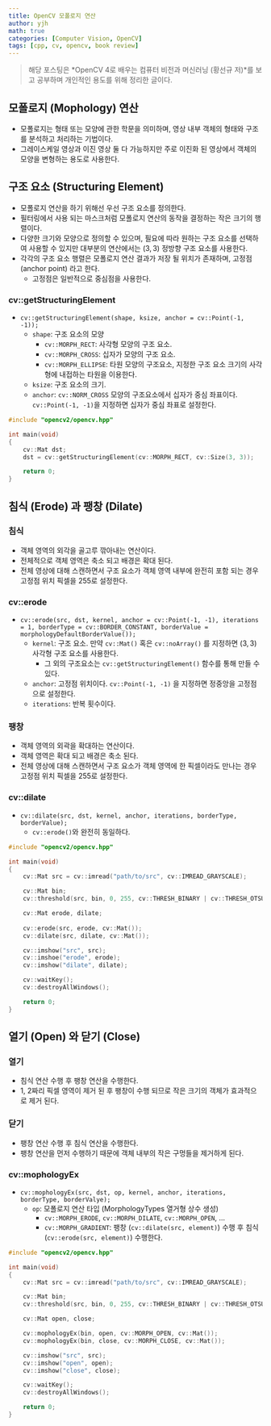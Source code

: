 ```yaml
---
title: OpenCV 모폴로지 연산
author: yjh
math: true
categories: [Computer Vision, OpenCV]
tags: [cpp, cv, opencv, book review]
---
```


> 해당 포스팅은 *OpenCV 4로 배우는 컴퓨터 비전과 머신러닝 (황선규 저)*를 보고 공부하며 개인적인 용도를 위해 정리한 글이다.

## 모폴로지 (Mophology) 연산

- 모폴로지는 형태 또는 모양에 관한 학문을 의미하며, 영상 내부 객체의 형태와 구조를 분석하고 처리하는 기법이다.
- 그레이스케일 영상과 이진 영상 둘 다 가능하지만 주로 이진화 된 영상에서 객체의 모양을 변형하는 용도로 사용한다.

## 구조 요소 (Structuring Element)

- 모폴로지 연산을 하기 위해선 우선 구조 요소를 정의한다.
- 필터링에서 사용 되는 마스크처럼 모폴로지 연산의 동작을 결정하는 작은 크기의 행렬이다.
- 다양한 크기와 모양으로 정의할 수 있으며, 필요에 따라 원하는 구조 요소를 선택하여 사용할 수 있지만 대부분의 연산에서는 $(3, 3)$ 정방향 구조 요소를 사용한다.
- 각각의 구조 요소 행렬은 모폴로지 연산 결과가 저장 될 위치가 존재하며, 고정점 (anchor point) 라고 한다.
  - 고정점은 일반적으로 중심점을 사용한다.

### cv::getStructuringElement

- `cv::getStructuringElement(shape, ksize, anchor = cv::Point(-1, -1));`
  - `shape`: 구조 요소의 모양
    - `cv::MORPH_RECT`: 사각형 모양의 구조 요소.
    - `cv::MORPH_CROSS`: 십자가 모양의 구조 요소.
    - `cv::MORPH_ELLIPSE`: 타원 모양의 구조요소, 지정한 구조 요소 크기의 사각형에 내접하는 타원을 이용한다.
  - `ksize`: 구조 요소의 크기.
  - `anchor`: `cv::NORM_CROSS` 모양의 구조요소에서 십자가 중심 좌표이다. `cv::Point(-1, -1)`을 지정하면 십자가 중심 좌표로 설정한다.

```cpp
#include "opencv2/opencv.hpp"

int main(void)
{
    cv::Mat dst;
    dst = cv::getStructuringElement(cv::MORPH_RECT, cv::Size(3, 3));

    return 0;
}
```

## 침식 (Erode) 과 팽창 (Dilate)

### 침식

- 객체 영역의 외각을 골고루 깎아내는 연산이다.
- 전체적으로 객체 영역은 축소 되고 배경은 확대 된다.
- 전체 영상에 대해 스캔하면서 구조 요소가 객체 영역 내부에 완전히 포함 되는 경우 고정점 위치 픽셀을 $255$로 설정한다.

### cv::erode

- `cv::erode(src, dst, kernel, anchor = cv::Point(-1, -1), iterations = 1, borderType = cv::BORDER_CONSTANT, borderValue = morphologyDefaultBorderValue());`
  - `kernel`: 구조 요소. 만약 `cv::Mat()` 혹은 `cv::noArray()` 를 지정하면 $(3, 3)$ 사각형 구조 요소를 사용한다.
    - 그 외의 구조요소는 `cv::getStructuringElement()` 함수를 통해 만들 수 있다.
  - `anchor`: 고정점 위치이다. `cv::Point(-1, -1)` 을 지정하면 정중앙을 고정점으로 설정한다.
  - `iterations`: 반복 횟수이다.

### 팽창

- 객체 영역의 외곽을 확대하는 연산이다.
- 객체 영역은 확대 되고 배경은 축소 된다.
- 전체 영상에 대해 스캔하면서 구조 요소가 객체 영역에 한 픽셀이라도 만나는 경우 고정점 위치 픽셀을 $255$로 설정한다.

### cv::dilate

- `cv::dilate(src, dst, kernel, anchor, iterations, borderType, borderValue);`
  - `cv::erode()`와 완전히 동일하다.

```cpp
#include "opencv2/opencv.hpp"

int main(void)
{
    cv::Mat src = cv::imread("path/to/src", cv::IMREAD_GRAYSCALE);

    cv::Mat bin;
    cv::threshold(src, bin, 0, 255, cv::THRESH_BINARY | cv::THRESH_OTSU);

    cv::Mat erode, dilate;
    
    cv::erode(src, erode, cv::Mat());
    cv::dilate(src, dilate, cv::Mat());

    cv::imshow("src", src);
    cv::imshoe("erode", erode);
    cv::imshow("dilate", dilate);

    cv::waitKey();
    cv::destroyAllWindows();

    return 0;
}

```

## 열기 (Open) 와 닫기 (Close)

### 열기

- 침식 연산 수행 후 팽창 연산을 수행한다.
- 1, 2짜리 픽셀 영역이 제거 된 후 팽창이 수행 되므로 작은 크기의 객체가 효과적으로 제거 된다.

### 닫기

- 팽창 연산 수행 후 침식 연산을 수행한다.
- 팽창 연산을 먼저 수행하기 때문에 객체 내부의 작은 구멍들을 제거하게 된다.

### cv::mophologyEx

- `cv::mophologyEx(src, dst, op, kernel, anchor, iterations, borderType, borderValye);`
  - `op`: 모폴로지 연산 타입 (MorphologyTypes 열거형 상수 생성)
    - `cv::MORPH_ERODE`, `cv::MORPH_DILATE`, `cv::MORPH_OPEN`, ...
    - `cv::MORPH_GRADIENT`: 팽창 (`cv::dilate(src, element)`) 수행 후 침식 (`cv::erode(src, element)`) 수행한다.

```cpp
#include "opencv2/opencv.hpp"

int main(void)
{
    cv::Mat src = cv::imread("path/to/src", cv::IMREAD_GRAYSCALE);

    cv::Mat bin;
    cv::threshold(src, bin, 0, 255, cv::THRESH_BINARY | cv::THRESH_OTSU);

    cv::Mat open, close;

    cv::mophologyEx(bin, open, cv::MORPH_OPEN, cv::Mat());
    cv::mophologyEx(bin, close, cv::MORPH_CLOSE, cv::Mat());

    cv::imshow("src", src);
    cv::imshow("open", open);
    cv::imshow("close", close);

    cv::waitKey();
    cv::destroyAllWindows();

    return 0;
}
```

